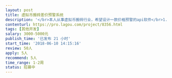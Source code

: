 ```yaml
---                
layout: post       
title: 虚拟币搬砖差价预警系统           
description: '</br>本人从事虚拟币搬砖行业，希望设计一款价格预警的api软件</br>1.开发过类似软件，了解过虚拟币这个行业</br>2.从事软件开发多年，有很扎实的功底</br>3.仅仅只要价格预警，不需要自动交易</br>'     
contenturl: https://pro.lagou.com/project/8356.html      
tags: [其他开发]            
salary: 3000-5000元          
publish_time: '已发布 21 小时'         
start_time: '2018-06-10 14:15:16'           
review: 50人                   
apply: 5人                   
recommend: 5人                   
time_range: 1-2周              
status: 招募中                  
---                 
```

